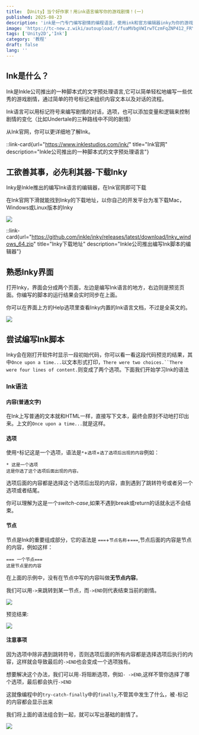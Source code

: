 ```yaml
---
title: 【Unity】当个好作家！用ink语言编写你的游戏剧情！(一)
published: 2025-08-23
description: 'ink是一门专门编写剧情的编程语言，使用ink和官方编辑器inky为你的游戏编写剧情！'
image: 'https://tc-new.z.wiki/autoupload/f/fuaMVbgVWIrwTCzmFqZNP412_FRYNb81z6UPhMWD8iI/20250823/xWTJ/1161X739/%E5%B1%8F%E5%B9%95%E6%88%AA%E5%9B%BE_2025-08-23_160239.png/webp'
tags: ['Unity2D','Ink']
category: '教程'
draft: false 
lang: ''
---
```


## Ink是什么？

Ink是Inkle公司推出的一种脚本式的文字预处理语言,它可以简单轻松地编写一些优秀的游戏剧情，通过简单的符号标记来组织内容文本以及对话的流程。

Ink语言可以用标记符号来编写剧情的对话，选项，也可以添加变量和逻辑来控制剧情的变化（比如Undertale的三种路线中不同的剧情）

从Ink官网，你可以更详细地了解Ink。

::link-card{url="https://www.inklestudios.com/ink/" title="Ink官网" description="Inkle公司推出的一种脚本式的文字预处理语言"}

## 工欲善其事，必先利其器-下载Inky

Inky是Inkle推出的编写Ink语言的编辑器，在Ink官网即可下载

在Ink官网下滑就能找到Inky的下载地址，以你自己的开发平台为准下载Mac，Windows或Linux版本的Inky

![](https://tc-new.z.wiki/autoupload/f/fuaMVbgVWIrwTCzmFqZNP412_FRYNb81z6UPhMWD8iI/20250823/gwFk/1723X910/%E5%B1%8F%E5%B9%95%E6%88%AA%E5%9B%BE_2025-08-23_161642.png/webp)

::link-card{url="https://github.com/inkle/inky/releases/latest/download/Inky_windows_64.zip" title="Inky下载地址" description="Inkle公司推出编写Ink脚本的编辑器"}

## 熟悉Inky界面

打开Inky，界面会分成两个页面，左边是编写Ink语言的地方，右边则是预览页面。你编写的脚本的运行结果会实时同步在上面。

你可以在界面上方的Help选项里查看Inky内置的Ink语言文档，不过是全英文的。

![](https://tc-new.z.wiki/autoupload/f/fuaMVbgVWIrwTCzmFqZNP412_FRYNb81z6UPhMWD8iI/20250823/2w8p/1919X1005/%E5%B1%8F%E5%B9%95%E6%88%AA%E5%9B%BE_2025-08-23_162259.png/webp)

## 尝试编写Ink脚本

Inky会在刚打开软件时显示一段初始代码，你可以看一看这段代码预览的结果，其中`Once upon a time...`以文本形式打印，`There were two choices.``There were four lines of content.`则变成了两个选项。下面我们开始学习Ink的语法

### Ink语法

#### 内容(普通文字)

在Ink上写普通的文本就和HTML一样，直接写下文本，最终会原封不动地打印出来。上文的`Once upon a time...`就是这样。

#### 选项

使用`*`标记这是一个选项，语法是`*`+`选项`+`选了选项后出现的内容`例如：

```ink
* 这是一个选项
这是你选了这个选项后面出现的内容。
```

选项后面的内容都是选择这个选项后出现的内容，直到遇到了跳转符号或者另一个选项或者结尾。

你可以理解为这是一个*switch-case*,如果不遇到break或return的话就永远不会结束。

#### 节点

节点是Ink的重要组成部分，它的语法是 `===`+`节点名称`+`===`,节点后面的内容是节点的内容，例如这样：

```ink
=== 一个节点===
这是节点里的内容
```

在上面的示例中，没有在节点中写的内容叫做**无节点内容**。

我们可以用`->`来跳转到某一节点，而`->END`则代表结束当前的剧情。

![](https://tc.z.wiki/autoupload/f/fuaMVbgVWIrwTCzmFqZNP412_FRYNb81z6UPhMWD8iI/20250823/3K7H/751X254/%E5%B1%8F%E5%B9%95%E6%88%AA%E5%9B%BE_2025-08-23_164305.png/webp)

预览结果:

![](https://tc.z.wiki/autoupload/f/fuaMVbgVWIrwTCzmFqZNP412_FRYNb81z6UPhMWD8iI/20250823/D75C/766X315/%E5%B1%8F%E5%B9%95%E6%88%AA%E5%9B%BE_2025-08-23_164310.png/webp)

#### 注意事项

因为选项中除非遇到跳转符号，否则选项后面的所有内容都是选择选项后执行的内容，这样就会导致最后的`->END`也会变成一个选项独有。

想要解决这个办法，我们可以用`-`将阻断选项，例如`- ->END`,这样不管你选择了哪个选项，最后都会执行`->END`

这就像编程中的`try-catch-finally`中的`finally`,不管其中发生了什么，被`-`标记的内容都会显示出来

我们将上面的语法组合到一起，就可以写出基础的剧情了。

![](http://lsky.klqn.top/i/2025/08/24/68aa7f401f130.png)
